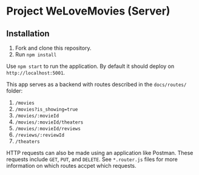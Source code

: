 # Project WeLoveMovies (Server)

## Installation
1. Fork and clone this repository.
2. Run `npm install`

Use `npm start` to run the application. By default it should deploy on `http://localhost:5001`.

This app serves as a backend with routes described in the `docs/routes/` folder:
1. `/movies`
2. `/movies?is_showing=true`
3. `/movies/:movieId`
4. `/movies/:movieId/theaters`
5. `/movies/:movieId/reviews`
6. `/reviews/:reviewId`
7. `/theaters`

HTTP requests can also be made using an application like Postman. These requests include `GET`, `PUT`, and `DELETE`. See `*.router.js` files for more information on which routes accpet which requests. 